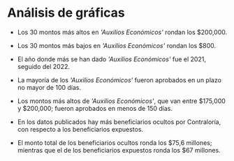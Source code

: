 # Análisis de gráficas

- Los 30 montos más altos en *'Auxilios Económicos'* rondan los $200,000.
  
- Los 30 montos más bajos en *'Auxilios Económicos'* rondan los $800.
  
- El año donde más se han dado *'Auxilios Económicos'* fue el 2021, seguido del 2022.
  
- La mayoría de los *'Auxilios Económicos'* fueron aprobados en un plazo no mayor de 100 días.
  
- Los montos más altos de *'Auxilios Económicos'*, que van entre $175,000 y $200,000; fueron aprobados en menos de 150 días.
  
- En los datos publicados hay más beneficiarios ocultos por Contraloría, con respecto a los beneficiarios expuestos.
  
- El monto total de los beneficiarios ocultos ronda los $75,6 millones; mientras que el de los beneficiarios expuestos ronda los $67 millones.
